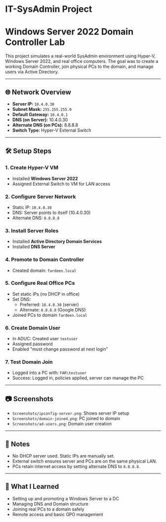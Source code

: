 # IT-SysAdmin Project
# Windows Server 2022 Domain Controller Lab

This project simulates a real-world SysAdmin environment using Hyper-V, Windows Server 2022, and real office computers. The goal was to create a working Domain Controller, join physical PCs to the domain, and manage users via Active Directory.

---

## 🌐 Network Overview

- **Server IP:** `10.4.0.30`
- **Subnet Mask:** `255.255.255.0`
- **Default Gateway:** `10.4.0.1`
- **DNS (on Server):** 10.4.0.30
- **Alternate DNS (on PCs):** 8.8.8.8
- **Switch Type:** Hyper-V External Switch

---

## 🛠️ Setup Steps

### 1. Create Hyper-V VM
- Installed **Windows Server 2022**
- Assigned External Switch to VM for LAN access

### 2. Configure Server Network
- Static IP: `10.4.0.30`
- DNS: Server points to itself (10.4.0.30)
- Alternate DNS: `8.8.8.8`

### 3. Install Server Roles
- Installed **Active Directory Domain Services**
- Installed **DNS Server**

### 4. Promote to Domain Controller
- Created domain: `fardeen.local`

### 5. Configure Real Office PCs
- Set static IPs (no DHCP in office)
- Set DNS:
  - Preferred: `10.4.0.30` (server)
  - Alternate: `8.8.8.8` (Google DNS)
- Joined PCs to domain `fardeen.local`

### 6. Create Domain User
- In ADUC: Created user `testuser`
- Assigned password
- Enabled "must change password at next login"

### 7. Test Domain Join
- Logged into a PC with: `FAR\testuser`
- Success: Logged in, policies applied, server can manage the PC

---

## 📷 Screenshots

- `Screenshots/ipconfig-server.png`: Shows server IP setup
- `Screenshots/domain-joined.png`: PC joined to domain
- `Screenshots/ad-users.png`: Domain user creation

---

## 📌 Notes

- No DHCP server used. Static IPs are manually set.
- External switch ensures server and PCs are on the same physical LAN.
- PCs retain internet access by setting alternate DNS to `8.8.8.8`.

---

## 🧠 What I Learned

- Setting up and promoting a Windows Server to a DC
- Managing DNS and Domain structure
- Joining real PCs to a domain safely
- Remote access and basic GPO management
